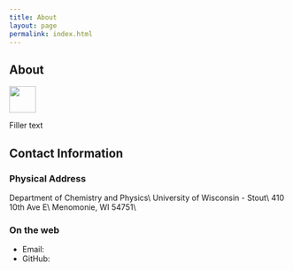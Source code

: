 ```yaml
---
title: About
layout: page
permalink: index.html
---
```


## About

<img src="../img/Todd_Headshot.png" width="48">


Filler text

## Contact Information

### Physical Address

Department of Chemistry and Physics\\
University of Wisconsin - Stout\\
410 10th Ave E\\
Menomonie, WI 54751\\


### On the web

-   Email: [<i class='fa fa-envelope-o'></i>](mailto:zimmermant@uwstout.edu)
-   GitHub: [<i class='fa fa-github'></i>](https://github.com/zimmermant)
